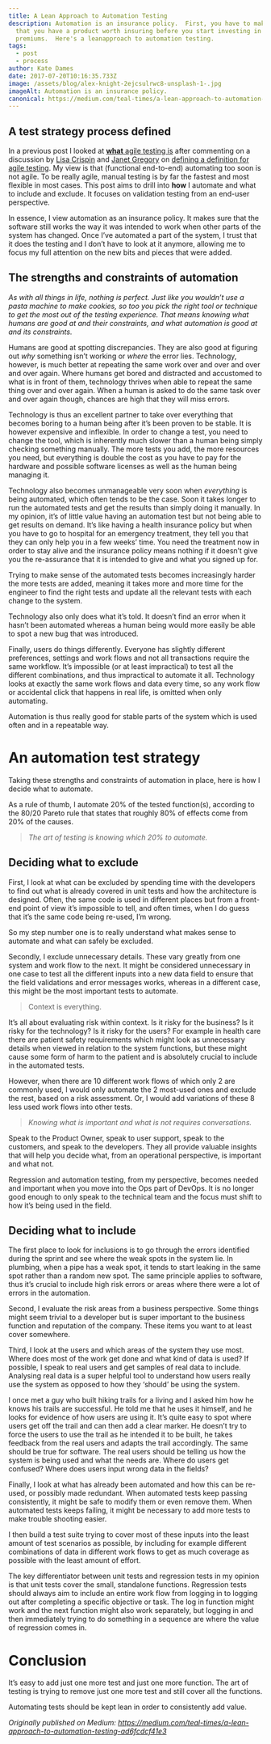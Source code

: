 ```yaml
---
title: A Lean Approach to Automation Testing
description: Automation is an insurance policy.  First, you have to make sure
  that you have a product worth insuring before you start investing in the
  premiums.  Here's a leanapproach to automation testing.
tags:
  - post
  - process
author: Kate Dames
date: 2017-07-20T10:16:35.733Z
image: /assets/blog/alex-knight-2ejcsulrwc8-unsplash-1-.jpg
imageAlt: Automation is an insurance policy.
canonical: https://medium.com/teal-times/a-lean-approach-to-automation-testing-ad6fcdcf41e3
---
```

## A test strategy process defined

In a previous post I looked at [**what** agile testing is](https://medium.com/@funficient/what-is-agile-testing-exactly-1dabb7f09e8) after commenting on a discussion by [Lisa Crispin](https://medium.com/u/a59f796c6fc6?source=post_page-----ad6fcdcf41e3--------------------------------) and [Janet Gregory](https://medium.com/u/e4cbf86c42e8?source=post_page-----ad6fcdcf41e3--------------------------------) on [defining a definition for agile testing](http://agiletester.ca/definition-agile-testing/). My view is that (functional end-to-end) automating too soon is not agile. To be really agile, manual testing is by far the fastest and most flexible in most cases. This post aims to drill into **how** I automate and what to include and exclude.  It focuses on validation testing from an end-user perspective.

In essence, I view automation as an insurance policy. It makes sure that the software still works the way it was intended to work when other parts of the system has changed. Once I’ve automated a part of the system, I trust that it does the testing and I don’t have to look at it anymore, allowing me to focus my full attention on the new bits and pieces that were added.

## The strengths and constraints of automation

*As with all things in life, nothing is perfect. Just like you wouldn’t use a pasta machine to make cookies, so too you pick the right tool or technique to get the most out of the testing experience. That means knowing what humans are good at and their constraints, and what automation is good at and its constraints.*

Humans are good at spotting discrepancies. They are also good at figuring out *why* something isn’t working or *where* the error lies. Technology, however, is much better at repeating the same work over and over and over and over again. Where humans get bored and distracted and accustomed to what is in front of them, technology thrives when able to repeat the same thing over and over again. When a human is asked to do the same task over and over again though, chances are high that they will miss errors.

Technology is thus an excellent partner to take over everything that becomes boring to a human being after it’s been proven to be stable. It is however expensive and inflexible. In order to change a test, you need to change the tool, which is inherently much slower than a human being simply checking something manually. The more tests you add, the more resources you need, but everything is double the cost as you have to pay for the hardware and possible software licenses as well as the human being managing it.

Technology also becomes unmanageable very soon when *everything* is being automated, which often tends to be the case. Soon it takes longer to run the automated tests and get the results than simply doing it manually. In my opinion, it’s of little value having an automation test but not being able to get results on demand. It’s like having a health insurance policy but when you have to go to hospital for an emergency treatment, they tell you that they can only help you in a few weeks’ time. You need the treatment now in order to stay alive and the insurance policy means nothing if it doesn’t give you the re-assurance that it is intended to give and what you signed up for.

Trying to make sense of the automated tests becomes increasingly harder the more tests are added, meaning it takes more and more time for the engineer to find the right tests and update all the relevant tests with each change to the system.

Technology also only does what it’s told. It doesn’t find an error when it hasn’t been automated whereas a human being would more easily be able to spot a new bug that was introduced.

Finally, users do things differently. Everyone has slightly different preferences, settings and work flows and not all transactions require the same workflow. It’s impossible (or at least impractical) to test all the different combinations, and thus impractical to automate it all. Technology looks at exactly the same work flows and data every time, so any work flow or accidental click that happens in real life, is omitted when only automating.

Automation is thus really good for stable parts of the system which is used often and in a repeatable way.

# An automation test strategy

Taking these strengths and constraints of automation in place, here is how I decide what to automate.

As a rule of thumb, I automate 20% of the tested function(s), according to the 80/20 Pareto rule that states that roughly 80% of effects come from 20% of the causes.

> *The art of testing is knowing which 20% to automate.*

## Deciding what to exclude

First, I look at what can be excluded by spending time with the developers to find out what is already covered in unit tests and how the architecture is designed. Often, the same code is used in different places but from a front-end point of view it’s impossible to tell, and often times, when I do guess that it’s the same code being re-used, I’m wrong.

So my step number one is to really understand what makes sense to automate and what can safely be excluded.

Secondly, I exclude unnecessary details. These vary greatly from one system and work flow to the next. It might be considered unnecessary in one case to test all the different inputs into a new data field to ensure that the field validations and error messages works, whereas in a different case, this might be the most important tests to automate.

> Context is everything.

It’s all about evaluating risk within context. Is it risky for the business? Is it risky for the technology? Is it risky for the users? For example in health care there are patient safety requirements which might look as unnecessary details when viewed in relation to the system functions, but these might cause some form of harm to the patient and is absolutely crucial to include in the automated tests.

However, when there are 10 different work flows of which only 2 are commonly used, I would only automate the 2 most-used ones and exclude the rest, based on a risk assessment. Or, I would add variations of these 8 less used work flows into other tests.

> *Knowing what is important and what is not requires conversations.*

Speak to the Product Owner, speak to user support, speak to the customers, and speak to the developers. They all provide valuable insights that will help you decide what, from an operational perspective, is important and what not.

Regression and automation testing, from my perspective, becomes needed and important when you move into the Ops part of DevOps. It is no longer good enough to only speak to the technical team and the focus must shift to how it’s being used in the field.

## Deciding what to include

The first place to look for inclusions is to go through the errors identified during the sprint and see where the weak spots in the system lie. In plumbing, when a pipe has a weak spot, it tends to start leaking in the same spot rather than a random new spot. The same principle applies to software, thus it’s crucial to include high risk errors or areas where there were a lot of errors in the automation.

Second, I evaluate the risk areas from a business perspective. Some things might seem trivial to a developer but is super important to the business function and reputation of the company. These items you want to at least cover somewhere.

Third, I look at the users and which areas of the system they use most. Where does most of the work get done and what kind of data is used? If possible, I speak to real users and get samples of real data to include. Analysing real data is a super helpful tool to understand how users really use the system as opposed to how they ‘should’ be using the system.

I once met a guy who built hiking trails for a living and I asked him how he knows his trails are successful. He told me that he uses it himself, and he looks for evidence of how users are using it. It’s quite easy to spot where users get off the trail and can then add a clear marker. He doesn’t try to force the users to use the trail as he intended it to be built, he takes feedback from the real users and adapts the trail accordingly. The same should be true for software. The real users should be telling us how the system is being used and what the needs are. Where do users get confused? Where does users input wrong data in the fields?

Finally, I look at what has already been automated and how this can be re-used, or possibly made redundant. When automated tests keep passing consistently, it might be safe to modify them or even remove them. When automated tests keeps failing, it might be necessary to add more tests to make trouble shooting easier.

I then build a test suite trying to cover most of these inputs into the least amount of test scenarios as possible, by including for example different combinations of data in different work flows to get as much coverage as possible with the least amount of effort.

The key differentiator between unit tests and regression tests in my opinion is that unit tests cover the small, standalone functions. Regression tests should always aim to include an entire work flow from logging in to logging out after completing a specific objective or task. The log in function might work and the next function might also work separately, but logging in and then immediately trying to do something in a sequence are where the value of regression comes in.

# Conclusion

It’s easy to add just one more test and just one more function. The art of testing is trying to remove just one more test and still cover all the functions.

Automating tests should be kept lean in order to consistently add value.





*Originally published on Medium: https://medium.com/teal-times/a-lean-approach-to-automation-testing-ad6fcdcf41e3*